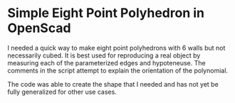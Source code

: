Simple Eight Point Polyhedron in OpenScad
================

I needed a quick way to make eight point polyhedrons with 6 walls but not necessarily cubed.
It is best used for reproducing a real object by measuring each of the parameterized edges and hypoteneuse. 
The comments in the script attempt to explain the orientation of the polynomial. 

The code was able to create the shape that I needed and has not yet be fully generalized for other use cases. 
